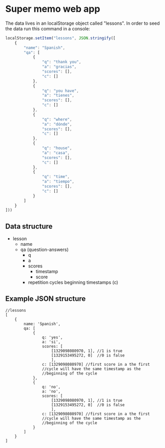 Super memo web app
==================

The data lives in an localStorage object called "lessons".
In order to seed the data run this command in a console:

```js
localStorage.setItem("lessons", JSON.stringify([
    {
        "name": "Spanish",
        "qa": [
            {
                "q": "thank you",
                "a": "gracias",
                "scores": [],
                "c": []
            },
            {
                "q": "you have",
                "a": "tienes",
                "scores": [],
                "c": []
            },
            {
                "q": "where",
                "a": "dónde",
                "scores": [],
                "c": []
            },
            {
                "q": "house",
                "a": "casa",
                "scores": [],
                "c": []
            },
            {
                "q": "time",
                "a": "tiempo",
                "scores": [],
                "c": []
            }
        ]
    }
]))
```

Data structure
--------------

+ lesson
    + name
    + qa (question-answers)
        + q
        + a
        + scores
            + timestamp
            + score
        + repetition cycles beginning timestamps (c)
        
Example JSON structure
----------------------
    
    //lessons
    [
        {
            name: 'Spanish',
            qa: [
                {
                    q: 'yes',
                    a: 'si',
                    scores: [
                        [1329098080970, 1], //1 is true
                        [1329153495272, 0]  //0 is false
                        ],
                    c: [1329098080970] //first score in a the first
                    //cycle will have the same timestamp as the
                    //beginning of the cycle
                },
                {
                    q: 'no',
                    a: 'no',
                    scores: [
                        [1329098080970, 1], //1 is true
                        [1329153495272, 0]  //0 is false
                        ],
                    c: [1329098080970] //first score in a the first
                    //cycle will have the same timestamp as the
                    //beginning of the cycle
                }
            ]
        }
    ]
